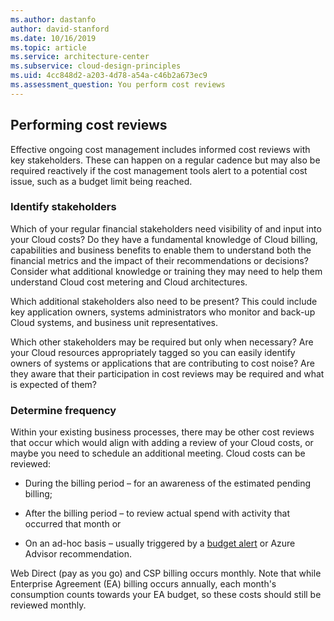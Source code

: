 ```yaml
---
ms.author: dastanfo
author: david-stanford
ms.date: 10/16/2019
ms.topic: article
ms.service: architecture-center
ms.subservice: cloud-design-principles
ms.uid: 4cc848d2-a203-4d78-a54a-c46b2a673ec9
ms.assessment_question: You perform cost reviews
---
```

## Performing cost reviews

Effective ongoing cost management includes informed cost reviews with key stakeholders. These can happen on a regular cadence but may also be required reactively if the cost management tools alert to a potential cost issue, such as a budget limit being reached.

### Identify stakeholders

Which of your regular financial stakeholders need visibility of and input into your Cloud costs? Do they have a fundamental knowledge of Cloud billing, capabilities and business benefits to enable them to understand both the financial metrics and the impact of their recommendations or decisions? Consider what additional knowledge or training they may need to help them understand Cloud cost metering and Cloud architectures.

Which additional stakeholders also need to be present? This could include key application owners, systems administrators who monitor and back-up Cloud systems, and business unit representatives.

Which other stakeholders may be required but only when necessary? Are your Cloud resources appropriately tagged so you can easily identify owners of systems or applications that are contributing to cost noise? Are they aware that their participation in cost reviews may be required and what is expected of them?

### Determine frequency

Within your existing business processes, there may be other cost reviews that occur which would align with adding a review of your Cloud costs, or maybe you need to schedule an additional meeting. Cloud costs can be reviewed:

- During the billing period – for an awareness of the estimated pending billing;

- After the billing period – to review actual spend with activity that occurred that month or

- On an ad-hoc basis – usually triggered by a [budget alert](https://docs.microsoft.com/en-us/azure/cost-management/cost-mgt-alerts-monitor-usage-spending) or Azure Advisor recommendation.

Web Direct (pay as you go) and CSP billing occurs monthly. Note that while Enterprise Agreement (EA) billing occurs annually, each month's consumption counts towards your EA budget, so these costs should still be reviewed monthly.
